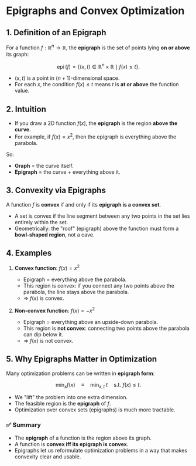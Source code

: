 # Epigraphs and Convex Optimization

## 1. Definition of an Epigraph

For a function $f : \mathbb{R}^n \to \mathbb{R}$, the **epigraph** is the set of points lying **on or above** its graph:

$$
\operatorname{epi}(f) = \{ (x, t) \in \mathbb{R}^n \times \mathbb{R} \;\mid\; f(x) \le t \}.
$$

- $(x, t)$ is a point in $(n+1)$-dimensional space.  
- For each $x$, the condition $f(x) \le t$ means $t$ is **at or above** the function value.  

 
## 2. Intuition

- If you draw a 2D function $f(x)$, the **epigraph** is the region **above the curve**.  
- For example, if $f(x) = x^2$, then the epigraph is everything above the parabola.  

So:  

- **Graph** = the curve itself.  
- **Epigraph** = the curve + everything above it.  



## 3. Convexity via Epigraphs

A function $f$ is **convex** if and only if its **epigraph is a convex set**.  

- A set is convex if the line segment between any two points in the set lies entirely within the set.  
- Geometrically: the "roof" (epigraph) above the function must form a **bowl-shaped region**, not a cave.  



## 4. Examples

1. **Convex function**: $f(x) = x^2$  
   - Epigraph = everything above the parabola.  
   - This region is convex: if you connect any two points above the parabola, the line stays above the parabola.  
   - ⇒ $f(x)$ is convex.

2. **Non-convex function**: $f(x) = -x^2$  
   - Epigraph = everything above an upside-down parabola.  
   - This region is **not convex**: connecting two points above the parabola can dip below it.  
   - ⇒ $f(x)$ is not convex.


## 5. Why Epigraphs Matter in Optimization

Many optimization problems can be written in **epigraph form**:

$$
\min_x f(x) \quad \equiv \quad 
\min_{x,t} \; t \quad \text{s.t. } f(x) \le t.
$$

- We "lift" the problem into one extra dimension.  
- The feasible region is the **epigraph** of $f$.  
- Optimization over convex sets (epigraphs) is much more tractable.



### ✅ Summary

- The **epigraph** of a function is the region above its graph.  
- A function is **convex iff its epigraph is convex**.  
- Epigraphs let us reformulate optimization problems in a way that makes convexity clear and usable.  
